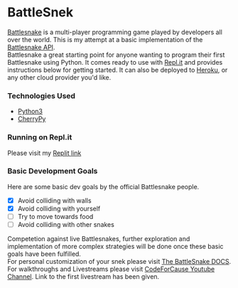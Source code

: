 # BattleSnek
[Battlesnake](https://docs.battlesnake.com/references/api) is a multi-player programming game played by developers all over the world. This is my attempt at a basic implementation of the [Battlesnake API](https://docs.battlesnake.com/references/api).   
Battlesnake a great starting point for anyone wanting to program their first Battlesnake using Python. It comes ready to use with [Repl.it](https://repl.it) and provides instructions below for getting started. It can also be deployed to [Heroku](https://heroku.com), or any other cloud provider you'd like.

### Technologies Used  
* [Python3](https://www.python.org/)
* [CherryPy](https://cherrypy.org/)  

### Running on Repl.it  
Please visit my [Replit link](https://replit.com/@SharenGanesh029/starter-snek-python#server.py)

### Basic Development Goals   
Here are some basic dev goals by the official Battlesnake people.  
- [x] Avoid colliding with walls
- [x] Avoid colliding with yourself
- [ ] Try to move towards food
- [ ] Avoid colliding with other snakes  

Competetion against live Battlesnakes, further exploration and implementation of more complex strategies will be done once these basic goals have been fulfilled.  
For personal customization of your snek please visit [The BattleSnake DOCS](https://docs.battlesnake.com/). 
For walkthroughs and Livestreams please visit [CodeForCause Youtube Channel](https://www.youtube.com/watch?v=lVyCBeHFke0). Link to the first livestream has been given. 
